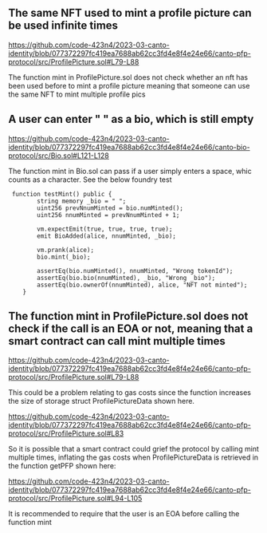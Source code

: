 ## The same NFT used to mint a profile picture can be used infinite times
https://github.com/code-423n4/2023-03-canto-identity/blob/077372297fc419ea7688ab62cc3fd4e8f4e24e66/canto-pfp-protocol/src/ProfilePicture.sol#L79-L88

The function mint in ProfilePicture.sol does not check whether an nft has been used before to mint a profile picture meaning that someone can use the same NFT to mint multiple profile pics






## A user can enter " " as a bio, which is still empty

https://github.com/code-423n4/2023-03-canto-identity/blob/077372297fc419ea7688ab62cc3fd4e8f4e24e66/canto-bio-protocol/src/Bio.sol#L121-L128

The function mint in Bio.sol can pass if a user simply enters a space, whic counts as a character. See the below foundry test 
```
 function testMint() public {
        string memory _bio = " ";
        uint256 prevNnumMinted = bio.numMinted();
        uint256 nnumMinted = prevNnumMinted + 1;

        vm.expectEmit(true, true, true, true);
        emit BioAdded(alice, nnumMinted, _bio);

        vm.prank(alice);
        bio.mint(_bio);

        assertEq(bio.numMinted(), nnumMinted, "Wrong tokenId");
        assertEq(bio.bio(nnumMinted), _bio, "Wrong _bio");
        assertEq(bio.ownerOf(nnumMinted), alice, "NFT not minted");
    }
```

## The function mint in ProfilePicture.sol does not check if the call is an EOA or not, meaning that a smart contract can call mint multiple times

https://github.com/code-423n4/2023-03-canto-identity/blob/077372297fc419ea7688ab62cc3fd4e8f4e24e66/canto-pfp-protocol/src/ProfilePicture.sol#L79-L88

This could be a problem relating to gas costs since the function increases the size of storage struct ProfilePictureData shown here.

https://github.com/code-423n4/2023-03-canto-identity/blob/077372297fc419ea7688ab62cc3fd4e8f4e24e66/canto-pfp-protocol/src/ProfilePicture.sol#L83

So it is possible that a smart contract could grief the protocol by calling mint multiple times, inflating the gas costs when ProfilePictureData is retrieved in the function getPFP shown here:

https://github.com/code-423n4/2023-03-canto-identity/blob/077372297fc419ea7688ab62cc3fd4e8f4e24e66/canto-pfp-protocol/src/ProfilePicture.sol#L94-L105


It is recommended to require that the user is an EOA before calling the function mint






